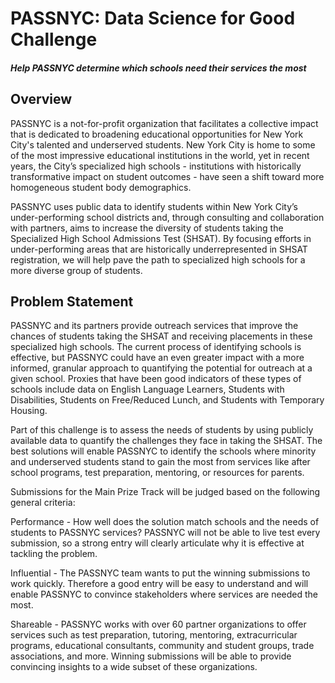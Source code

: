 # PASSNYC: Data Science for Good Challenge
##### Help PASSNYC determine which schools need their services the most

## Overview
PASSNYC is a not-for-profit organization that facilitates a collective impact that is dedicated to broadening educational opportunities for New York City's talented and underserved students. New York City is home to some of the most impressive educational institutions in the world, yet in recent years, the City’s specialized high schools - institutions with historically transformative impact on student outcomes - have seen a shift toward more homogeneous student body demographics.

PASSNYC uses public data to identify students within New York City’s under-performing school districts and, through consulting and collaboration with partners, aims to increase the diversity of students taking the Specialized High School Admissions Test (SHSAT). By focusing efforts in under-performing areas that are historically underrepresented in SHSAT registration, we will help pave the path to specialized high schools for a more diverse group of students.

## Problem Statement
PASSNYC and its partners provide outreach services that improve the chances of students taking the SHSAT and receiving placements in these specialized high schools. The current process of identifying schools is effective, but PASSNYC could have an even greater impact with a more informed, granular approach to quantifying the potential for outreach at a given school. Proxies that have been good indicators of these types of schools include data on English Language Learners, Students with Disabilities, Students on Free/Reduced Lunch, and Students with Temporary Housing.

Part of this challenge is to assess the needs of students by using publicly available data to quantify the challenges they face in taking the SHSAT. The best solutions will enable PASSNYC to identify the schools where minority and underserved students stand to gain the most from services like after school programs, test preparation, mentoring, or resources for parents.

Submissions for the Main Prize Track will be judged based on the following general criteria:

Performance - How well does the solution match schools and the needs of students to PASSNYC services? PASSNYC will not be able to live test every submission, so a strong entry will clearly articulate why it is effective at tackling the problem.

Influential - The PASSNYC team wants to put the winning submissions to work quickly. Therefore a good entry will be easy to understand and will enable PASSNYC to convince stakeholders where services are needed the most.

Shareable - PASSNYC works with over 60 partner organizations to offer services such as test preparation, tutoring, mentoring, extracurricular programs, educational consultants, community and student groups, trade associations, and more. Winning submissions will be able to provide convincing insights to a wide subset of these organizations.